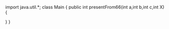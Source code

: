 import java.util.*;
class Main {
	public int presentFrom66(int a,int b,int c,int X) {
        
        
   }
}

